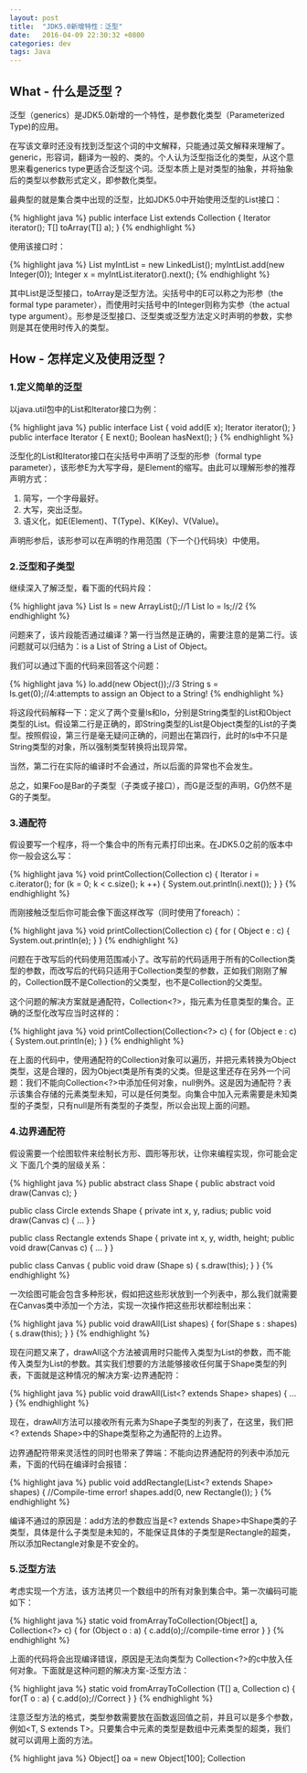 ```yaml
---
layout: post
title:  "JDK5.0新增特性：泛型"
date:   2016-04-09 22:30:32 +0800
categories: dev
tags: Java
---
```


## What - 什么是泛型？

泛型（generics）是JDK5.0新增的一个特性，是参数化类型（Parameterized Type)的应用。

在写该文章时还没有找到泛型这个词的中文解释，只能通过英文解释来理解了。generic，形容词，翻译为一般的、类的。个人认为泛型指泛化的类型，从这个意思来看generics type更适合泛型这个词。泛型本质上是对类型的抽象，并将抽象后的类型以参数形式定义，即参数化类型。
 
最典型的就是集合类中出现的泛型，比如JDK5.0中开始使用泛型的List接口：
 
{% highlight java %}
public interface List<E> extends Collection<E> {
    Iterator<E> iterator();
    <T> T[] toArray(T[] a);
}
{% endhighlight %}

使用该接口时：

{% highlight java %}
List<Integer> myIntList = new LinkedList<Integer>();
myIntList.add(new Integer(0));
Integer x = myIntList.iterator().next();
{% endhighlight %}

其中List<E>是泛型接口，toArray是泛型方法。尖括号中的E可以称之为形参（the formal type parameter），而使用时尖括号中的Integer则称为实参（the actual type argument）。形参是泛型接口、泛型类或泛型方法定义时声明的参数，实参则是其在使用时传入的类型。

## How - 怎样定义及使用泛型？

### 1.定义简单的泛型

以java.util包中的List和Iterator接口为例：

{% highlight java %}
public interface List<E> {
    void add(E x);
    Iterator<E> iterator();
}
public interface Iterator<E> {
    E next();
    Boolean hasNext();
}
{% endhighlight %}

泛型化的List和Iterator接口在尖括号中声明了泛型的形参（formal type parameter），该形参E为大写字母，是Element的缩写。由此可以理解形参的推荐声明方式：

1. 简写，一个字母最好。
2. 大写，突出泛型。
3. 语义化，如E(Element)、T(Type)、K(Key)、V(Value)。

声明形参后，该形参可以在声明的作用范围（下一个{}代码块）中使用。

### 2.泛型和子类型

继续深入了解泛型，看下面的代码片段：

{% highlight java %}
List<String> ls = new ArrayList<String>();//1
List<Object> lo = ls;//2
{% endhighlight %}

问题来了，该片段能否通过编译？第一行当然是正确的，需要注意的是第二行。该问题就可以归结为：is a List of String a List of Object。

我们可以通过下面的代码来回答这个问题：
  
{% highlight java %}
lo.add(new Object());//3
String s = ls.get(0);//4:attempts to assign an Object to a String!
{% endhighlight %}

将这段代码解释一下：定义了两个变量ls和lo，分别是String类型的List和Object类型的List。假设第二行是正确的，即String类型的List是Object类型的List的子类型。按照假设，第三行是毫无疑问正确的，问题出在第四行，此时的ls中不只是String类型的对象，所以强制类型转换将出现异常。

当然，第二行在实际的编译时不会通过，所以后面的异常也不会发生。
 
总之，如果Foo是Bar的子类型（子类或子接口），而G是泛型的声明，G<Foo>仍然不是G<Bar>的子类型。

### 3.通配符

假设要写一个程序，将一个集合中的所有元素打印出来。在JDK5.0之前的版本中你一般会这么写：

{% highlight java %}
void printCollection(Collection c) {
    Iterator i = c.iterator();
    for (k = 0; k < c.size(); k ++) {
        System.out.println(i.next());
    }
}
{% endhighlight %}

而刚接触泛型后你可能会像下面这样改写（同时使用了foreach）：

{% highlight java %}
void printCollection(Collection<Object> c) {
    for ( Object e : c) {
        System.out.println(e);
    }
}
{% endhighlight %}

问题在于改写后的代码使用范围减小了。改写前的代码适用于所有的Collection类型的参数，而改写后的代码只适用于Collection<Object>类型的参数，正如我们刚刚了解的，Collection<Object>既不是Collection<String>的父类型，也不是Collection<Integer>的父类型。

这个问题的解决方案就是通配符，Collection<?>，指元素为任意类型的集合。正确的泛型化改写应当时这样的：

{% highlight java %}
void printCollection(Collection<?> c) {
    for (Object e : c) {
        System.out.println(e);
    }
}
{% endhighlight %}

在上面的代码中，使用通配符的Collection对象可以遍历，并把元素转换为Object类型，这是合理的，因为Object类是所有类的父类。但是这里还存在另外一个问题：我们不能向Collection<?>中添加任何对象，null例外。这是因为通配符？表示该集合存储的元素类型未知，可以是任何类型。向集合中加入元素需要是未知类型的子类型，只有null是所有类型的子类型，所以会出现上面的问题。

### 4.边界通配符

假设需要一个绘图软件来绘制长方形、圆形等形状，让你来编程实现，你可能会定义 下面几个类的层级关系：

{% highlight java %}
public abstract class Shape {
    public abstract void draw(Canvas c);
}

public class Circle extends Shape {
    private int x, y, radius;
    public void draw(Canvas c) {
        ...
    }
}

public class Rectangle extends Shape {
    private int x, y, width, height;
    public void draw(Canvas c) {
        ...
    }
}

public class Canvas {
    public void draw (Shape s) {
        s.draw(this);
    }
}
{% endhighlight %}

一次绘图可能会包含多种形状，假如把这些形状放到一个列表中，那么我们就需要在Canvas类中添加一个方法，实现一次操作把这些形状都绘制出来：

{% highlight java %}
public void drawAll(List<Shape> shapes) {
    for(Shape s : shapes) {
        s.draw(this);
    }
}
{% endhighlight %}

现在问题又来了，drawAll这个方法被调用时只能传入类型为List<Shape>的参数，而不能传入类型为List<Circle>的参数。其实我们想要的方法能够接收任何属于Shape类型的列表，下面就是这种情况的解决方案-边界通配符：

{% highlight java %}
public void drawAll(List<? extends Shape> shapes) {
    ...
}
{% endhighlight %}

现在，drawAll方法可以接收所有元素为Shape子类型的列表了，在这里，我们把<? extends Shape>中的Shape类型称之为通配符的上边界。

边界通配符带来灵活性的同时也带来了弊端：不能向边界通配符的列表中添加元素，下面的代码在编译时会报错：

{% highlight java %}
public void addRectangle(List<? extends Shape> shapes) {
    //Compile-time error!
    shapes.add(0, new Rectangle());
}
{% endhighlight %}

编译不通过的原因是：add方法的参数应当是<? extends Shape>中Shape类的子类型，具体是什么子类型是未知的，不能保证具体的子类型是Rectangle的超类，所以添加Rectangle对象是不安全的。

### 5.泛型方法

考虑实现一个方法，该方法拷贝一个数组中的所有对象到集合中。第一次编码可能如下：

{% highlight java %}
static void fromArrayToCollection(Object[] a, Collection<?> c) {
    for (Object o : a) {
        c.add(o);//compile-time error
    }
}
{% endhighlight %}

上面的代码将会出现编译错误，原因是无法向类型为 Collection<?>的c中放入任何对象。下面就是这种问题的解决方案-泛型方法：

{% highlight java %}
static <T> void fromArrayToCollection (T[] a, Collection<T> c) {
    for(T o : a) {
        c.add(o);//Correct
    }
}
{% endhighlight %}

注意泛型方法的格式，类型参数<T>需要放在函数返回值之前，并且可以是多个参数，例如<T, S extends T>。只要集合中元素的类型是数组中元素类型的超类，我们就可以调用上面的方法。

{% highlight java %}
Object[] oa = new Object[100];
Collection<Object> co = newArrayList<Object>();
 
// T inferred to be Object
fromArrayToCollection(oa, co);
 
String[] sa = new String[100];
Collection<String> cs = newArrayList<String>();
 
// T inferred to be String
fromArrayToCollection(sa, cs);
 
// T inferred to be Object
fromArrayToCollection(sa, co);
 
Integer[] ia = new Integer[100];
Float[] fa = new Float[100];
Number[] na = new Number[100];
Collection<Number> cn = newArrayList<Number>();
 
// T inferred to be Number
fromArrayToCollection(ia, cn);
 
// T inferred to be Number
fromArrayToCollection(fa, cn);
 
// T inferred to be Number
fromArrayToCollection(na, cn);
 
// T inferred to be Object
fromArrayToCollection(na, co);
 
// compile-time error
fromArrayToCollection(na, cs);
{% endhighlight %}

注意调用泛型方法时不需要传递类型参数，编译器会根据实际传入的参数来自动匹配。当然在某些情况下需要指定传递类型参数，比如当存在与泛型方法相似的方法（同名并且参数类型相似）的时候， 如下面的例子：

{% highlight java %}
public  <T> void go(T t) {
    System.out.println("genericfunction");
}
public voidgo(String str) {
    System.out.println("normalfunction");
}
public staticvoid main(String[] args) {
    FuncGenric fg = new FuncGenric();
    fg.go("haha");//打印normal function
    fg.<String>go("haha");//打印generic function
    fg.go(new Object());//打印generic function
    fg.<Object>go(newObject());//打印genericfunction
}
{% endhighlight %}

## Why - 为什么要使用泛型

在使用泛型技术之前，对集合类的操作经常会用到强制类型转换，而这部分的工作是程序员来完成的。大量的强制类型转换不仅降低了代码的可读性，还增加了代码出错的几率（程序员是不可控的）。

泛型技术提供了一种机制，可以使编译器来保证强制类型转换的正确性。对于List<Integer>定义的列表对象myIntList的方法调用，编译器会在必要的时候添加类型检查和类型转换，从而保证放入和取出的值均为 Integer类型。

本质上来讲，泛型技术只是一种方便程序员进行代码开发的语法糖，在编译器生成的字节码文件中，泛型将被原生类型（Raw Type）所取代。对运行时来说，语法糖并不会提供实质性的功能改进，但它能提升语法的严谨性、可读性，减少编码出错的几率。

（完）